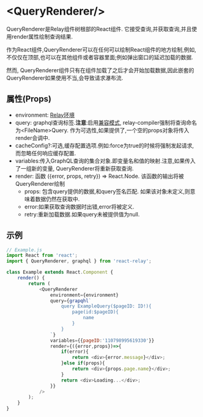 # &lt;QueryRenderer/&gt;

QueryRenderer是Relay组件树根部的React组件. 它接受查询,并获取查询,并且使用render属性绘制查询结果.

作为React组件,QueryRenderer可以在任何可以绘制React组件的地方绘制,例如,不仅仅在顶部,也可以在其他组件或者容器里面;例如弹出窗口的延迟加载的数据.

然而, QueryRenderer组件只有在组件加载了之后才会开始加载数据,因此嵌套的QueryRenderer如果使用不当,会导致请求瀑布流.

## 属性(Props)
- environment: [Relay环境](relay-environment.md)
- query: graphql查询标签.**注意**:启用[兼容模式](relay-compat.md), relay-compiler强制将查询命名为&lt;FileName&gt;Query. 作为可选性,如果提供了,一个空的props对象将传入render会调中.
- cacheConfig?:可选,缓存配置选项.例如:force为true的时候将强制发起请求,而忽略任何响应缓存配置.
- variables:传入GraphQL查询的集合对象.即变量名和值的映射.注意,如果传入了一组新的变量, QueryRenderer将重新获取查询.
- render: 函数 ({error, props, retry}) => React.Node. 该函数的输出将被QueryRenderer绘制
    - props: 包含query提供的数据,和query签名匹配. 如果该对象未定义,则意味着数据仍然在获取中.
    - error:如果获取查询数据时出错,error将被定义.
    - retry:重新加载数据.如果query未被提供值为null.

## 示例
```javascript
// Example.js
import React from 'react';
import { QueryRenderer, graphql } from 'react-relay';

class Example extends React.Component {
    render() {
        return (
            <QueryRenderer
                environment={environment}
                query={grapqhl`
                    query ExampleQuery($pageID: ID!){
                        page(id:$pageID){
                            name
                        }
                    }
                `}
                variables={{pageID:'110798995619330'}}
                render={({error,props})=>{
                    if(error){
                        return <div>{error.message}</div>;
                    }else if(props){
                        return <div>{props.page.name}</div>;
                    }
                    return <div>Loading...</div>;
                }}
            />
        );
    }
}
```